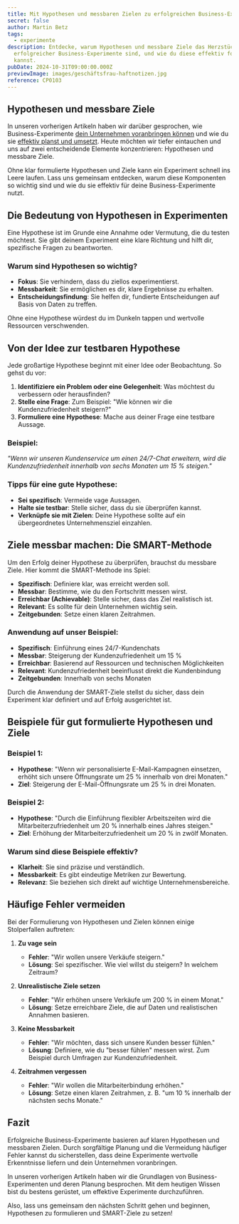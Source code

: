 ```yaml
---
title: Mit Hypothesen und messbaren Zielen zu erfolgreichen Business-Experimenten
secret: false
author: Martin Betz
tags:
  - experimente
description: Entdecke, warum Hypothesen und messbare Ziele das Herzstück
  erfolgreicher Business-Experimente sind, und wie du diese effektiv formulieren
  kannst.
pubDate: 2024-10-31T09:00:00.000Z
previewImage: images/geschäftsfrau-haftnotizen.jpg
reference: CP0103
---
```

## Hypothesen und messbare Ziele

In unseren vorherigen Artikeln haben wir darüber gesprochen, wie Business-Experimente [dein Unternehmen voranbringen können](https://utxo.solutions/blog/business-experimente-dein-schl%C3%BCssel-zum-unternehmenserfolg) und wie du sie [effektiv planst und umsetzt](https://utxo.solutions/blog/effektive-business-experimente-planung-und-umsetzung). Heute möchten wir tiefer eintauchen und uns auf zwei entscheidende Elemente konzentrieren: Hypothesen und messbare Ziele.

Ohne klar formulierte Hypothesen und Ziele kann ein Experiment schnell ins Leere laufen. Lass uns gemeinsam entdecken, warum diese Komponenten so wichtig sind und wie du sie effektiv für deine Business-Experimente nutzt.

## Die Bedeutung von Hypothesen in Experimenten

Eine Hypothese ist im Grunde eine Annahme oder Vermutung, die du testen möchtest. Sie gibt deinem Experiment eine klare Richtung und hilft dir, spezifische Fragen zu beantworten.

### Warum sind Hypothesen so wichtig?

* **Fokus**: Sie verhindern, dass du ziellos experimentierst.
* **Messbarkeit**: Sie ermöglichen es dir, klare Ergebnisse zu erhalten.
* **Entscheidungsfindung**: Sie helfen dir, fundierte Entscheidungen auf Basis von Daten zu treffen.

Ohne eine Hypothese würdest du im Dunkeln tappen und wertvolle Ressourcen verschwenden.

## Von der Idee zur testbaren Hypothese

Jede großartige Hypothese beginnt mit einer Idee oder Beobachtung. So gehst du vor:

1. **Identifiziere ein Problem oder eine Gelegenheit**: Was möchtest du verbessern oder herausfinden?
2. **Stelle eine Frage**: Zum Beispiel: "Wie können wir die Kundenzufriedenheit steigern?"
3. **Formuliere eine Hypothese**: Mache aus deiner Frage eine testbare Aussage.

### Beispiel:

*"Wenn wir unseren Kundenservice um einen 24/7-Chat erweitern, wird die Kundenzufriedenheit innerhalb von sechs Monaten um 15 % steigen."*

### Tipps für eine gute Hypothese:

* **Sei spezifisch**: Vermeide vage Aussagen.
* **Halte sie testbar**: Stelle sicher, dass du sie überprüfen kannst.
* **Verknüpfe sie mit Zielen**: Deine Hypothese sollte auf ein übergeordnetes Unternehmensziel einzahlen.

## Ziele messbar machen: Die SMART-Methode

Um den Erfolg deiner Hypothese zu überprüfen, brauchst du messbare Ziele. Hier kommt die SMART-Methode ins Spiel:

* **Spezifisch**: Definiere klar, was erreicht werden soll.
* **Messbar**: Bestimme, wie du den Fortschritt messen wirst.
* **Erreichbar (Achievable)**: Stelle sicher, dass das Ziel realistisch ist.
* **Relevant**: Es sollte für dein Unternehmen wichtig sein.
* **Zeitgebunden**: Setze einen klaren Zeitrahmen.

### Anwendung auf unser Beispiel:

* **Spezifisch**: Einführung eines 24/7-Kundenchats
* **Messbar**: Steigerung der Kundenzufriedenheit um 15 %
* **Erreichbar**: Basierend auf Ressourcen und technischen Möglichkeiten
* **Relevant**: Kundenzufriedenheit beeinflusst direkt die Kundenbindung
* **Zeitgebunden**: Innerhalb von sechs Monaten

Durch die Anwendung der SMART-Ziele stellst du sicher, dass dein Experiment klar definiert und auf Erfolg ausgerichtet ist.

## Beispiele für gut formulierte Hypothesen und Ziele

### Beispiel 1:

* **Hypothese**: "Wenn wir personalisierte E-Mail-Kampagnen einsetzen, erhöht sich unsere Öffnungsrate um 25 % innerhalb von drei Monaten."
* **Ziel**: Steigerung der E-Mail-Öffnungsrate um 25 % in drei Monaten.

### Beispiel 2:

* **Hypothese**: "Durch die Einführung flexibler Arbeitszeiten wird die Mitarbeiterzufriedenheit um 20 % innerhalb eines Jahres steigen."
* **Ziel**: Erhöhung der Mitarbeiterzufriedenheit um 20 % in zwölf Monaten.

### Warum sind diese Beispiele effektiv?

* **Klarheit**: Sie sind präzise und verständlich.
* **Messbarkeit**: Es gibt eindeutige Metriken zur Bewertung.
* **Relevanz**: Sie beziehen sich direkt auf wichtige Unternehmensbereiche.

## Häufige Fehler vermeiden

Bei der Formulierung von Hypothesen und Zielen können einige Stolperfallen auftreten:

1. **Zu vage sein**

   * **Fehler**: "Wir wollen unsere Verkäufe steigern."
   * **Lösung**: Sei spezifischer. Wie viel willst du steigern? In welchem Zeitraum?
2. **Unrealistische Ziele setzen**

   * **Fehler**: "Wir erhöhen unsere Verkäufe um 200 % in einem Monat."
   * **Lösung**: Setze erreichbare Ziele, die auf Daten und realistischen Annahmen basieren.
3. **Keine Messbarkeit**

   * **Fehler**: "Wir möchten, dass sich unsere Kunden besser fühlen."
   * **Lösung**: Definiere, wie du "besser fühlen" messen wirst. Zum Beispiel durch Umfragen zur Kundenzufriedenheit.
4. **Zeitrahmen vergessen**

   * **Fehler**: "Wir wollen die Mitarbeiterbindung erhöhen."
   * **Lösung**: Setze einen klaren Zeitrahmen, z. B. "um 10 % innerhalb der nächsten sechs Monate."

## Fazit

Erfolgreiche Business-Experimente basieren auf klaren Hypothesen und messbaren Zielen. Durch sorgfältige Planung und die Vermeidung häufiger Fehler kannst du sicherstellen, dass deine Experimente wertvolle Erkenntnisse liefern und dein Unternehmen voranbringen.

In unseren vorherigen Artikeln haben wir die Grundlagen von Business-Experimenten und deren Planung besprochen. Mit dem heutigen Wissen bist du bestens gerüstet, um effektive Experimente durchzuführen.

Also, lass uns gemeinsam den nächsten Schritt gehen und beginnen, Hypothesen zu formulieren und SMART-Ziele zu setzen!
